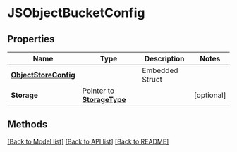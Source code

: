 # JSObjectBucketConfig

## Properties

Name | Type | Description | Notes
------------ | ------------- | ------------- | -------------
 | [**ObjectStoreConfig**](ObjectStoreConfig.md) |   | Embedded Struct
**Storage** | Pointer to [**StorageType**](StorageType.md) |  | [optional] 

## Methods


[[Back to Model list]](../README.md#documentation-for-models) [[Back to API list]](../README.md#documentation-for-api-endpoints) [[Back to README]](../README.md)


